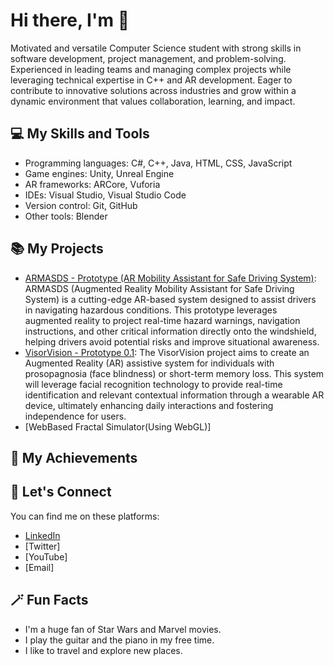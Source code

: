 # Hi there, I'm <YOUR NAME> :wave:

Motivated and versatile Computer Science student with strong skills in software development, project management, and problem-solving. Experienced in leading teams and managing complex projects while leveraging technical expertise in C++ and AR development. Eager to contribute to innovative solutions across industries and grow within a dynamic environment that values collaboration, learning, and impact.

## :computer: My Skills and Tools

- Programming languages: C#, C++, Java, HTML, CSS, JavaScript
- Game engines: Unity, Unreal Engine
- AR frameworks: ARCore, Vuforia
- IDEs: Visual Studio, Visual Studio Code
- Version control: Git, GitHub
- Other tools: Blender

## :books: My Projects

<!-- Here are some of the projects that I have worked on or contributed to:

- [AR Sudoku Solver](https://docs.github.com/en/get-started/writing-on-github/getting-started-with-writing-and-formatting-on-github/basic-writing-and-formatting-syntax): An Android app that uses ARCore and OpenCV to solve Sudoku puzzles in real time using the device's camera.
- [Space Shooter](https://dev.to/github/10-standout-github-profile-readmes-h2o): A 3D space shooter game made with Unity and C#. It features procedurally generated levels, enemies, power-ups, and sound effects.
- [Flappy Bird Clone](https://gist.github.com/tonycrosby-tech/c18c2b6c74900c6080fc097ca0718839): A 2D flappy bird clone game made with Godot and GDScript. It has simple graphics, animations, and sounds.
- [Face Mask Detection](https://github.com/topics/readme-template): A Python script that uses OpenCV and TensorFlow to detect whether a person is wearing a face mask or not using a webcam or an image. -->
- [ARMASDS - Prototype (AR Mobility Assistant for Safe Driving System)](https://github.com/NagaAvi/ARMASDS-Prototype): ARMASDS (Augmented Reality Mobility Assistant for Safe Driving System) is a cutting-edge AR-based system designed to assist drivers in navigating hazardous conditions. This prototype leverages augmented reality to project real-time hazard warnings, navigation instructions, and other critical information directly onto the windshield, helping drivers avoid potential risks and improve situational awareness.
- [VisorVision - Prototype 0.1](https://github.com/NagaAvi/VisterVision): The VisorVision project aims to create an Augmented Reality (AR) assistive system for individuals with prosopagnosia (face blindness) or short-term memory loss. This system will leverage facial recognition technology to provide real-time identification and relevant contextual information through a wearable AR device, ultimately enhancing daily interactions and fostering independence for users. 
- [WebBased Fractal Simulator(Using WebGL)]

## 🚀 My Achievements

<!-- - Won the first prize in the AR/VR Hackathon 2020 organized by Amity University Haryana.
- Published a research paper on "Augmented Reality for Education: A Review and Future Directions" in the International Journal of Computer Science and Engineering.
- Completed the "Game Development with Unity" course on Coursera with a 5-star rating. -->

## 👥 Let's Connect

You can find me on these platforms:

- [LinkedIn](https://github.com/sway3406/awesome-readme-examples)
- [Twitter]
- [YouTube]
- [Email]

## 🪄 Fun Facts

- I'm a huge fan of Star Wars and Marvel movies.
- I play the guitar and the piano in my free time.
- I like to travel and explore new places.
